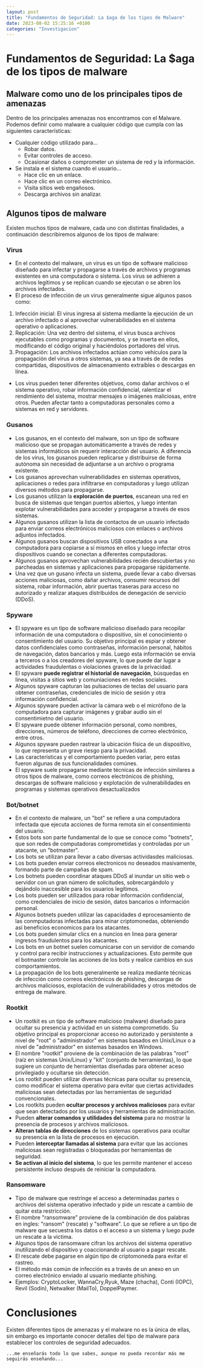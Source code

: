```yaml
---
layout: post
title: "Fundamentos de Seguridad: La $aga de los tipos de Malware"
date: 2023-08-02 15:25:16 +0100
categories: "Investigacion"
---
```


# Fundamentos de Seguridad: La $aga de los tipos de malware
## Malware como uno de los principales tipos de amenazas
Dentro de los principales amenazas nos encontramos con el Malware.
Podemos definir como malware a cualquier código que cumpla con las siguientes características:
- Cualquier código utilizado para...
	- Robar datos.
	- Evitar controles de acceso.
	- Ocasionar daños o comprometer un sistema de red y la información.
- Se instala e el sistema cuando el usuario...
	- Hace clic en un enlace.
	- Hace clic en un correo electrónico.
	- Visita sitios web engañosos.
	- Descarga archivos sin analizar.
## Algunos tipos de malware
Existen muchos tipos de malware, cada uno con distintas finalidades, a continuación describiremos algunos de los tipos de malware:

### Virus
- En el contexto del malware, un virus es un tipo de software malicioso diseñado para infectar y propagarse a través de archivos y programas existentes en una computadora o sistema. Los virus se adhieren a archivos legítimos y se replican cuando se ejecutan o se abren los archivos infectados.
- El proceso de infección de un virus generalmente sigue algunos pasos como:
1. Infección inicial: El virus ingresa al sistema mediante la ejecución de un archivo infectado o al aprovechar vulnerabilidades en el sistema operativo o aplicaciones.
2. Replicación: Una vez dentro del sistema, el virus busca archivos ejecutables como programas y documentos, y se inserta en ellos, modificando el código original y haciéndolos portadores del virus.
3. Propagación: Los archivos infectados actúan como vehículos para la propagación del virus a otros sistemas, ya sea a través de de redes compartidas, dispositivos de almacenamiento extraíbles o descargas en línea. 
- Los virus pueden tener diferentes objetivos, como dañar archivos o el sistema operativo, robar información confidencial, ralentizar el rendimiento del sistema, mostrar mensajes o imágenes maliciosas, entre otros. Pueden afectar tanto a computadoras personales como a sistemas en red y servidores.

### Gusanos
- Los gusanos, en el contexto del malware, son un tipo de software malicioso que se propagan automáticamente a través de redes y sistemas informáticos sin requerir interacción del usuario. A diferencia de los virus, los gusanos pueden replicarse y distribuirse de forma autónoma sin necesidad de adjuntarse a un archivo o programa existente.
- Los gusanos aprovechan vulnerabilidades en sistemas operativos, aplicaciones o redes para infiltrarse en computadoras y luego utilizan diversos métodos para propagarse.
- Los gusanos utilizan la __exploración de puertos__, escanean una red en busca de sistemas que tengan puertos abiertos, y luego intentan explotar vulnerabilidades para acceder y propagarse a través de esos sistemas.
- Algunos gusanos utilizan la lista de contactos de un usuario infectado para enviar correos electrónicos maliciosos con enlaces o archivos adjuntos infectados.
- Algunos gusanos buscan dispositivos USB conectados a una computadora para copiarse a sí mismos en ellos y luego infectar otros dispositivos cuando se conectan a diferentes computadoras.
- Algunos gusanos aprovechan vulnerabilidades recién descubiertas y no parcheadas en sistemas y aplicaciones para propagarse rápidamente.
- Una vez que un gusano infecta un sistema, puede llevar a cabo diversas acciones maliciosas, como dañar archivos, consumir recursos del sistema, robar información, abrir puertas traseras para acceso no autorizado y realizar ataques distribuidos de denegación de servicio (DDoS).

### Spyware
- El spyware es un tipo de software malicioso diseñado para recopilar información de una computadora o dispositivo, sin el conocimiento o consentimiento del usuario. Su objetivo principal es espiar y obtener datos confidenciales como contraseñas, información personal, hábitos de navegación, datos bancarios y más. Luego esta información se envia a terceros o a los creadores del spyware, lo que puede dar lugar a actividades fraudulentas o violaciones graves de la privacidad.
- El spyware __puede registrar el historial de navegación__, búsquedas en línea, visitas a sitios web y comuniaciones en redes sociales.
- Algunos spyware capturan las pulsaciones  de teclas del usuario para obtener contraseñas, credenciales de inicio de sesión y otra información confidencial.
- Algunos spyware pueden activar la cámara web o el micrófono de la computadora para capturar imágenes y grabar audio sin el consentimietno del usuario.
- El spyware puede obtener información personal, como nombres, direcciones, números de teléfono, direcciones de correo electrónico, entre otros.
- Algunos spyware pueden rastrear la ubicación física de un dispositivo, lo que representa un grave riesgo para la privacidad.
- Las características y el comportamiento pueden variar, pero estas fueron algunas de sus funcionalidades comúnes.
- El spyware suele propagarse mediante técnicas de infección similares a otros tipos de malware, como correos electrónicos de phishing, descargas de software malicioso y explotación de vulnerabilidades en programas y sistemas operativos desactualizados

### Bot/botnet	
- En el contexto de malware, un "bot" se refiere a una computadora infectada que ejecuta acciones de forma remota sin el consentimiento del usuario.
- Estos bots son parte fundamental de lo que se conoce como "botnets", que son redes de computadoras comprometidas y controladas por un atacante, un "botmaster".
- Los bots se utilizan para llevar a cabo diversas actividasdes maliciosas.
- Los bots pueden enviar correos electronicos no deseados masivamente, formando parte de campañas de spam.
- Los botnets pueden coordinar ataques DDoS al inundar un sitio web o servidor con un gran número de solicitudes, sobrecargándolo y dejándolo inaccesible para los usuarios legítimos.
- Los bots pueden ser utilizados para robar información confidencial, como credenciales de inicio de sesión, datos bancarios o información personal.
- Algunos botnets pueden utilizar las capacidades d eprocesamiento de las conmputadoras infectadas para minar criptomonedas, obteniendo así beneficios economicos para los atacantes.
- Los bots pueden simular clics en a nuncios en linea para generar ingresos fraudulentos para los atacantes.
- Los bots en un botnet suelen comunicarse con un servidor de comando y control para recibir instrucciones y actualizaciones. Esto permite que el botmaster controle las acciones de los bots y realice cambios en sus comportamientos.
- La propagación de los bots generalmente se realiza mediante técnicas de infección como correos electrónicos de phishing, descargas de archivos maliciosos, explotación de vulnerabilidades y otros métodos de entrega de malware.

### Rootkit
- Un rootkit es un tipo de software malicioso (malware) diseñado para ocultar su presencia y actividad en un sistema comprometido. Su objetivo principal es proporcionar acceso no autorizado y persistente a nivel de "root" o "administrador" en sistemas basados en Unix/Linux o a nivel de "administrador" en sistemas basados en Windows.
- El nombre "rootkit" proviene de la combinación de las palabras "root" (raíz en sistemas Unix/Linux) y "kit" (conjunto de herramientas), lo que sugiere un conjunto de herramientas diseñadas para obtener aceso privilegiado y ocultarse sin detección.
- Los rootkit pueden utilizar diversas técnicas para ocultar su presencia, como modificar el sistema operativo para evitar que ciertas actividades maliciosas sean detectadas por las herramientas de seguridad convencionales.
- Los rootkits pueden __ocultar procesos y archivos maliciosos__ para evitar que sean detectados por los usuarios y herramientas de administración.
- Pueden __alterar comandos y utilidades del sistema__ para no mostrar la presencia de procesos y archivos maliciosos.
- __Alteran tablas de direcciones__ de los sistemas operativos para ocultar su presencia en la lista de procesos en ejecución.
- Pueden __interceptar llamadas al sistema__ para evitar que las acciones maliciosas sean registradas o bloqueadas por herramientas de seguridad.
- __Se activan al inicio del sistema__, lo que les permite mantener el acceso persistente incluso después de reiniciar la computadora.


### Ransomware
- Tipo de malware que restringe el acceso a determinadas partes o archivos del sistema operativo infectado y pide un rescate a cambio de quitar esta restricción.
- El nombre "ransomware" proviene de la combinación de dos palabras en ingles: "ransom" (rescate) y "software". Lo que se refiere a un tipo de malware que secuestra los datos o el acceso a un sistema y luego pude un rescate a la víctima.
- Algunos tipos de ransomware cifran los archivos del sistema operativo inutilizando el dispositivo y coaccionando al usuario a pagar rescate.
- El rescate debe pagarse en algún tipo de criptomoneda para evitar el rastreo.
- El método más común de infección es a través de un anexo en un correo electrónico enviado al usuario mediante phishing.
- Ejemplos: CryptoLocker, WannaCry,Ryuk, Maze (chacha), Conti (IOPC), Revil (Sodin), Netwalker (MailTo), DoppelPaymer.

# Conclusiones
Existen diferentes tipos de amenazas y el malware no es la única de ellas, sin embargo es importante conocer detalles del tipo de malware para establecer los controles de seguridad adecuados.


```
...me enseñarás todo lo que sabes, aunque no pueda recordar más me seguirás enseñando...
```
